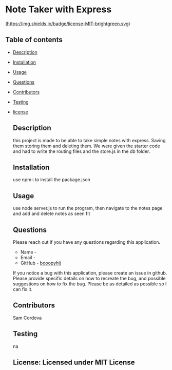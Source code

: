 # Note Taker with Express

  (https://img.shields.io/badge/license-MIT-brightgreen.svg)

  ## Table of contents

  * [Description](#Description)

  * [Installation](#Install)

  * [Usage](#Use)


  * [Questions](#Questions)

  * [Contributors](#Contributors)
  
  * [Testing](#Testing)
  
* [license](#license)

  
  ## Description
  this project is made to be able to take simple notes with express. Saving them storing them and deleting them. We were given the starter code and had to write the routing files and the store.js in the db folder.
 
  ## Installation 
  use npm i to install the package.json
  
  ## Usage
  use node server.js to run the program, then navigate to the notes page and add and delete notes as seen fit

 
  ## Questions
    
  Please reach out if you have any questions regarding this application. 

  * Name - 
  * Email - 
  * GitHub - [booopyhij](https://github.com/booopyhij/)
  
  If you notice a bug with this application, please create an issue in github.
  Please provide specific details on how to recreate the bug, and possible suggestions
  on how to fix the bug. Please be as detailed as possible so I can fix it.
  
  ## Contributors
  Sam Cordova

  ## Testing
  na


  ## License: Licensed under MIT License


